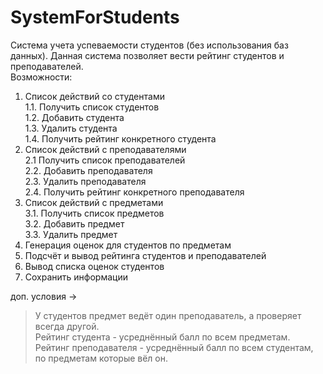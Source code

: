 # SystemForStudents
Система учета успеваемости студентов (без использования баз данных).
Данная система позволяет вести рейтинг студентов и преподавателей. <br/>
Возможности:
1. Список действий со студентами<br/>
1.1. Получить список студентов<br/>
1.2. Добавить студента<br/>
1.3. Удалить студента<br/>
1.4. Получить рейтинг конкретного студента<br/>
2. Список действий с преподавателями<br/>
          2.1 Получить список преподавателей<br/>
          2.2. Добавить преподавателя<br/>
          2.3. Удалить преподавателя<br/>
          2.4. Получить рейтинг конкретного преподавателя<br/>
3. Список действий с предметами<br/>
          3.1. Получить список предметов<br/>
          3.2. Добавить предмет<br/>
          3.3. Удалить предмет<br/>
5. Генерация оценок для студентов по предметам
6. Подсчёт и вывод рейтинга студентов и преподавателей
7. Вывод списка оценок студентов
8. Сохранить информации


доп. условия ->
> У студентов предмет ведёт один преподаватель, а проверяет всегда другой.<br/>
> Рейтинг студента - усреднённый балл по всем предметам.<br/>
> Рейтинг преподавателя - усреднённый балл по всем студентам, по предметам которые вёл он.<br/>

